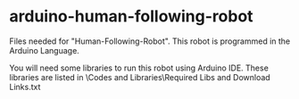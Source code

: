 # arduino-human-following-robot
Files needed for "Human-Following-Robot". This robot is programmed in the Arduino Language.

You will need some libraries to run this robot using Arduino IDE.
These libraries are listed in \Codes and Libraries\Required Libs and Download Links.txt
